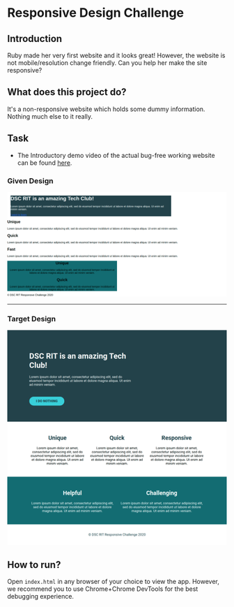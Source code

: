 # Responsive Design Challenge

## Introduction
Ruby made her very first website and it looks great! However, the website is not mobile/resolution change friendly. Can you help her make the site responsive?   

## What does this project do?
It's a non-responsive website which holds some dummy information. Nothing much else to it really.

## Task

- The Introductory demo video of the actual bug-free working website can be found [here](https://www.youtube.com/watch?v=2ezuJnxugEc).

### Given Design
![Current Webpage](./Visuals/Responsive-starter-webpage.png "Starter Design")

<hr>

### Target Design
![Expected Webpage](./Visuals/DSC-Responsive-Design-Target.png "Target Design")

## How to run? 
Open `index.html` in any browser of your choice to view the app. However, we recommend you to use Chrome+Chrome DevTools for the best debugging experience. 
